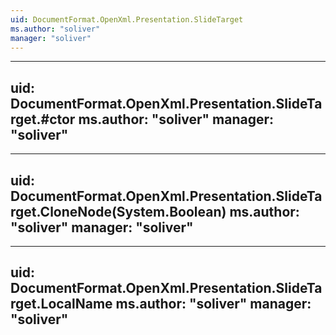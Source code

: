 ```yaml
---
uid: DocumentFormat.OpenXml.Presentation.SlideTarget
ms.author: "soliver"
manager: "soliver"
---
```


---
uid: DocumentFormat.OpenXml.Presentation.SlideTarget.#ctor
ms.author: "soliver"
manager: "soliver"
---

---
uid: DocumentFormat.OpenXml.Presentation.SlideTarget.CloneNode(System.Boolean)
ms.author: "soliver"
manager: "soliver"
---

---
uid: DocumentFormat.OpenXml.Presentation.SlideTarget.LocalName
ms.author: "soliver"
manager: "soliver"
---
